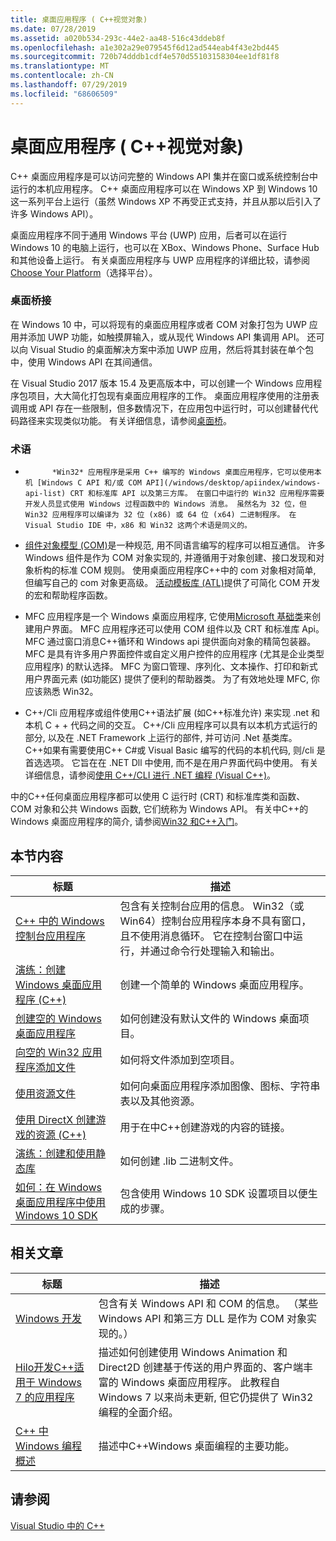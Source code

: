 ```yaml
---
title: 桌面应用程序 ( C++视觉对象)
ms.date: 07/28/2019
ms.assetid: a020b534-293c-44e2-aa48-516c43ddeb8f
ms.openlocfilehash: a1e302a29e079545f6d12ad544eab4f43e2bd445
ms.sourcegitcommit: 720b74dddb1cdf4e570d55103158304ee1df81f8
ms.translationtype: MT
ms.contentlocale: zh-CN
ms.lasthandoff: 07/29/2019
ms.locfileid: "68606509"
---
```

# <a name="desktop-applications-visual-c"></a>桌面应用程序 ( C++视觉对象)

C++ 桌面应用程序是可以访问完整的 Windows API 集并在窗口或系统控制台中运行的本机应用程序。 C++ 桌面应用程序可以在 Windows XP 到 Windows 10 这一系列平台上运行（虽然 Windows XP 不再受正式支持，并且从那以后引入了许多 Windows API）。 

桌面应用程序不同于通用 Windows 平台 (UWP) 应用，后者可以在运行 Windows 10 的电脑上运行，也可以在 XBox、Windows Phone、Surface Hub 和其他设备上运行。 有关桌面应用程序与 UWP 应用程序的详细比较，请参阅[Choose Your Platform](/windows/desktop/choose-your-technology)（选择平台）。

### <a name="desktop-bridge"></a>桌面桥接

在 Windows 10 中，可以将现有的桌面应用程序或者 COM 对象打包为 UWP 应用并添加 UWP 功能，如触摸屏输入，或从现代 Windows API 集调用 API。 还可以向 Visual Studio 的桌面解决方案中添加 UWP 应用，然后将其封装在单个包中，使用 Windows API 在其间通信。

在 Visual Studio 2017 版本 15.4 及更高版本中，可以创建一个 Windows 应用程序包项目，大大简化打包现有桌面应用程序的工作。 桌面应用程序使用的注册表调用或 API 存在一些限制，但多数情况下，在应用包中运行时，可以创建替代代码路径来实现类似功能。 有关详细信息，请参阅[桌面桥](/windows/uwp/porting/desktop-to-uwp-root)。

### <a name="terminology"></a>术语

-           *Win32* 应用程序是采用 C++ 编写的 Windows 桌面应用程序，它可以使用本机 [Windows C API 和/或 COM API](/windows/desktop/apiindex/windows-api-list) CRT 和标准库 API 以及第三方库。 在窗口中运行的 Win32 应用程序需要开发人员显式使用 Windows 过程函数中的 Windows 消息。 虽然名为 32 位，但 Win32 应用程序可以编译为 32 位 (x86) 或 64 位 (x64) 二进制程序。 在 Visual Studio IDE 中，x86 和 Win32 这两个术语是同义的。

- [组件对象模型 (COM)](/windows/desktop/com/the-component-object-model)是一种规范, 用不同语言编写的程序可以相互通信。 许多 Windows 组件是作为 COM 对象实现的, 并遵循用于对象创建、接口发现和对象析构的标准 COM 规则。  使用桌面应用程序C++中的 com 对象相对简单, 但编写自己的 com 对象更高级。 [活动模板库 (ATL)](../atl/atl-com-desktop-components.md)提供了可简化 COM 开发的宏和帮助程序函数。

- MFC 应用程序是一个 Windows 桌面应用程序, 它使用[Microsoft 基础类](../mfc/mfc-desktop-applications.md)来创建用户界面。 MFC 应用程序还可以使用 COM 组件以及 CRT 和标准库 Api。 MFC 通过窗口消息C++循环和 Windows api 提供面向对象的精简包装器。 MFC 是具有许多用户界面控件或自定义用户控件的应用程序 (尤其是企业类型应用程序) 的默认选择。 MFC 为窗口管理、序列化、文本操作、打印和新式用户界面元素 (如功能区) 提供了便利的帮助器类。 为了有效地处理 MFC, 你应该熟悉 Win32。

- C++/Cli 应用程序或组件使用C++语法扩展 (如C++标准允许) 来实现 .net 和本机 C + + 代码之间的交互。  C++/Cli 应用程序可以具有以本机方式运行的部分, 以及在 .NET Framework 上运行的部件, 并可访问 .Net 基类库。 C++如果有需要使用C++ C#或 Visual Basic 编写的代码的本机代码, 则/cli 是首选选项。 它旨在在 .NET Dll 中使用, 而不是在用户界面代码中使用。 有关详细信息，请参阅[使用 C++/CLI 进行 .NET 编程 (Visual C++)](../dotnet/dotnet-programming-with-cpp-cli-visual-cpp.md)。

中的C++任何桌面应用程序都可以使用 C 运行时 (CRT) 和标准库类和函数、COM 对象和公共 Windows 函数, 它们统称为 Windows API。 有关中C++的 Windows 桌面应用程序的简介, 请参阅[Win32 和C++入门](/windows/desktop/LearnWin32/learn-to-program-for-windows)。

## <a name="in-this-section"></a>本节内容

|标题|描述|
|-----------|-----------------|
|[C++ 中的 Windows 控制台应用程序](console-applications-in-visual-cpp.md)|包含有关控制台应用的信息。 Win32（或 Win64）控制台应用程序本身不具有窗口，且不使用消息循环。 它在控制台窗口中运行，并通过命令行处理输入和输出。|
|[演练：创建 Windows 桌面应用程序 (C++)](walkthrough-creating-windows-desktop-applications-cpp.md)|创建一个简单的 Windows 桌面应用程序。|
|[创建空的 Windows 桌面应用程序](creating-an-empty-windows-desktop-application.md)|如何创建没有默认文件的 Windows 桌面项目。|
|[向空的 Win32 应用程序添加文件](adding-files-to-an-empty-win32-applications.md)|如何将文件添加到空项目。|
|[使用资源文件](working-with-resource-files.md)|如何向桌面应用程序添加图像、图标、字符串表以及其他资源。|
|[使用 DirectX 创建游戏的资源 (C++)](resources-for-creating-a-game-using-directx.md)|用于在中C++创建游戏的内容的链接。|
|[演练：创建和使用静态库](walkthrough-creating-and-using-a-static-library-cpp.md)|如何创建 .lib 二进制文件。|
|[如何：在 Windows 桌面应用程序中使用 Windows 10 SDK](how-to-use-the-windows-10-sdk-in-a-windows-desktop-application.md)|包含使用 Windows 10 SDK 设置项目以便生成的步骤。|

## <a name="related-articles"></a>相关文章

|标题|描述|
|-----------|-----------------|
|[Windows 开发](/windows/desktop/index)|包含有关 Windows API 和 COM 的信息。 （某些 Windows API 和第三方 DLL 是作为 COM 对象实现的。）|
|[Hilo开发C++适用于 Windows 7 的应用程序](https://msdn.microsoft.com/library/windows/desktop/ff708696.aspx)|描述如何创建使用 Windows Animation 和 Direct2D 创建基于传送的用户界面的、客户端丰富的 Windows 桌面应用程序。  此教程自 Windows 7 以来尚未更新, 但它仍提供了 Win32 编程的全面介绍。|
|[C++ 中 Windows 编程概述](overview-of-windows-programming-in-cpp.md)|描述中C++Windows 桌面编程的主要功能。|

## <a name="see-also"></a>请参阅

[Visual Studio 中的 C++](../overview/visual-cpp-in-visual-studio.md)